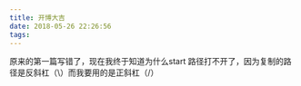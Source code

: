 ```yaml
---
title: 开博大吉
date: 2018-05-26 22:26:56
tags:
---
```

原来的第一篇写错了，现在我终于知道为什么start 路径打不开了，因为复制的路径是反斜杠（\）而我要用的是正斜杠（/）